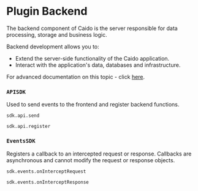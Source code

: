 # Plugin Backend

The backend component of Caido is the server responsible for data processing, storage and business logic.

Backend development allows you to:

- Extend the server-side functionality of the Caido application.
- Interact with the application's data, databases and infrastructure.

For advanced documentation on this topic - click [here](/concepts/plugins/backend_sdk.md).

### `APISDK`

Used to send events to the frontend and register backend functions.

`sdk.api.send`

`sdk.api.register`

### `EventsSDK`

Registers a callback to an intercepted request or response. Callbacks are asynchronous and cannot modify the request or response objects.

`sdk.events.onInterceptRequest`

`sdk.events.onInterceptResponse`
